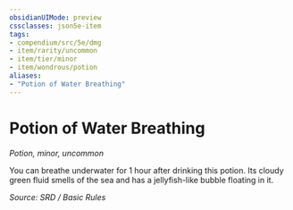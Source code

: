 ```yaml
---
obsidianUIMode: preview
cssclasses: json5e-item
tags:
- compendium/src/5e/dmg
- item/rarity/uncommon
- item/tier/minor
- item/wondrous/potion
aliases: 
- "Potion of Water Breathing"
---
```

# Potion of Water Breathing
*Potion, minor, uncommon*  


You can breathe underwater for 1 hour after drinking this potion. Its cloudy green fluid smells of the sea and has a jellyfish-like bubble floating in it.

*Source: SRD / Basic Rules*